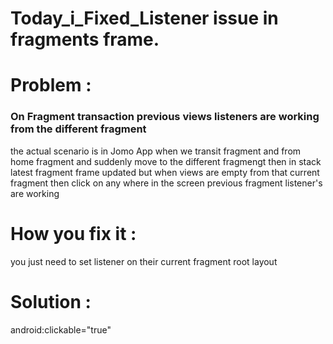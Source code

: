# Today_i_Fixed_Listener issue in fragments frame.

# Problem :

### On Fragment transaction previous views listeners are working from the different fragment
the actual scenario is in Jomo App when we transit fragment and from home fragment and suddenly move to the different fragmengt then in stack latest fragment frame updated but when views are empty from that current fragment then click on any where in the screen previous fragment listener's are working


# How you fix it :
you just need to set listener on their current fragment root layout 

# Solution :
android:clickable="true"
